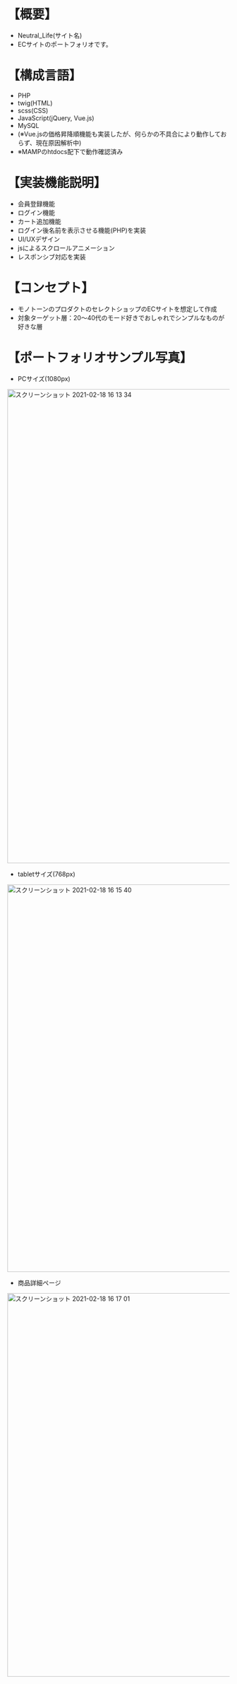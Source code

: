 # 【概要】
- Neutral_Life(サイト名)
- ECサイトのポートフォリオです。

# 【構成言語】
- PHP
- twig(HTML)
- scss(CSS)
- JavaScript(jQuery, Vue.js)
- MySQL
- (※Vue.jsの価格昇降順機能も実装したが、何らかの不具合により動作しておらず、現在原因解析中)
- ※MAMPのhtdocs配下で動作確認済み

# 【実装機能説明】
- 会員登録機能
- ログイン機能
- カート追加機能
- ログイン後名前を表示させる機能(PHP)を実装
- UI/UXデザイン 
- jsによるスクロールアニメーション
- レスポンシブ対応を実装

# 【コンセプト】
- モノトーンのプロダクトのセレクトショップのECサイトを想定して作成
- 対象ターゲット層：20〜40代のモード好きでおしゃれでシンプルなものが好きな層

# 【ポートフォリオサンプル写真】

- PCサイズ(1080px)
<img width="1073" alt="スクリーンショット 2021-02-18 16 13 34" src="https://user-images.githubusercontent.com/57207352/108319133-464fc280-7204-11eb-8c25-216d796e3545.png">


- tabletサイズ(768px)
<img width="877" alt="スクリーンショット 2021-02-18 16 15 40" src="https://user-images.githubusercontent.com/57207352/108319943-81062a80-7205-11eb-81d5-35a9258ab962.png">


- 商品詳細ページ
<img width="868" alt="スクリーンショット 2021-02-18 16 17 01" src="https://user-images.githubusercontent.com/57207352/108320296-f7a32800-7205-11eb-899c-63cad2339291.png">

